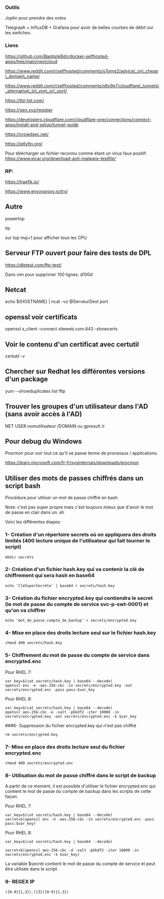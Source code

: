 ### Outils

Joplin pour prendre des notes

Telegraph + InfluxDB + Grafana pour avoir de belles courbes de débit sur les switches.

### Liens

https://github.com/BaptisteBdn/docker-selfhosted-apps/tree/main/nextcloud

https://www.reddit.com/r/selfhosted/comments/s7pmg2/advice\_on\_cheap\_domain\_name/

https://www.reddit.com/r/selfhosted/comments/s6x9e7/cloudflare\_tunnels\_alternative\_to\_vpn\_or\_port/

https://tld-list.com/

https://gen.xyz/register

https://developers.cloudflare.com/cloudflare-one/connections/connect-apps/install-and-setup/tunnel-guide

https://crowdsec.net/

https://jellyfin.org/

Pour télécharger un fichier reconnu comme étant un virus faux positif: https://www.eicar.org/download-anti-malware-testfile/

### **RP:**

https://traefik.io/

https://www.envoyproxy.io/try/

## Autre

powertop

tlp

sur top maj+1 pour afficher tous les CPU

## Serveur FTP ouvert pour faire des tests de DPL

https://dlptest.com/ftp-test/

Dans vim pour supprimer 100 lignes: d100d

## Netcat 

echo ${HOSTNAME} | ncat -vz @ServeurDest port

## openssl voir certificats

openssl s_client –connect siteweb.com:443 -showcerts

## Voir le contenu d'un certificat avec certutil

certutil -v

## Chercher sur Redhat les différentes versions d'un package

yum --showduplicates list lftp

## Trouver les groupes d'un utilisateur dans l'AD (sans avoir accès à l'AD)

NET USER nomutilisateur /DOMAIN
ou gpresult /r

## Pour debug du Windows

Procmon pour voir tout ce qu'il se passe terme de processus / applications.

https://learn.microsoft.com/fr-fr/sysinternals/downloads/procmon

## Utiliser des mots de passes chiffrés dans un script bash

Procédure pour utiliser un mot de passe chiffré en bash

Note: c'est pas super propre mais c'est toujours mieux que d'avoir le mot de passe en clair dans un .sh

Voici les différentes étapes:


### 1- Création d'un répertoire secrets où on appliquera des droits limités (400 lecture unique de l'utilisateur qui fait tourner le script)

```
mkdir secrets
```

### 2- Création d'un fichier hash.key qui va contenir la clé de chiffrement qui sera hash en base64

```
echo 'CléSuperSecrète' | base64 > secrets/hash.key
```

### 3- Création du fichier encrypted.key qui contiendra le secret (le mot de passe du compte de service svc-p-swt-0001) et qu'on va chiffrer

```
echo 'mot_de_passe_compte_de_backup' > secrets/encrypted.key
```

### 4- Mise en place des droits lecture seul sur le fichier hash.key

```
chmod 400 secrets/hash.key
```

### 5- Chiffrement du mot de passe du compte de service dans encrypted.enc

Pour RHEL 7:
```
var_key=$(cat secrets/hash.key | base64 --decode)
openssl enc -e -aes-256-cbc -in secrets/encrypted.key -out secrets/encrypted.enc -pass pass:$var_key
```

Pour RHEL 8:
```
var_key=$(cat secrets/hash.key | base64 --decode)
openssl aes-256-cbc -e -salt -pbkdf2 -iter 10000 -in secrets/encrypted.key -out secrets/encrypted.enc -k $var_key
```

###6- Suppression du fichier encrypted.key qui n'est pas chiffré

```
rm secrets/encrypted.key
```

### 7- Mise en place des droits lecture seul du fichier encrypted.enc

```
chmod 400 secrets/encrypted.enc
```

### 8- Utilisation du mot de passe chiffré dans le script de backup

A partir de ce moment, il est possible d'utiliser le fichier encrypted.enc qui contient le mot de passe du compte de backup dans les scripts de cette façon:

Pour RHEL 7:
```
var_key=$(cat secrets/hash.key | base64 --decode)
secret=$(openssl enc -d -aes-256-cbc -in secrets/encrypted.enc -pass pass:$var_key)
```

Pour RHEL 8:
```
var_key=$(cat secrets/hash.key | base64 --decode)

secret=$(openssl aes-256-cbc -d -salt -pbkdf2 -iter 10000 -in secrets/encrypted.enc -k $var_key)
```

La variable $secret contient le mot de passe du compte de service et peut être utilisée dans le script.

### 9- REGEX IP
```
([0-9]{1,3}\.){3}([0-9]{1,3})
```
